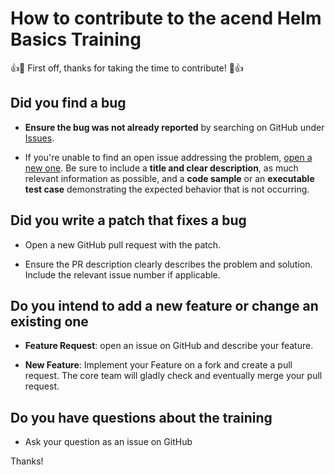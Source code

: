 # How to contribute to the acend Helm Basics Training

:+1::tada: First off, thanks for taking the time to contribute! :tada::+1:


## Did you find a bug

* **Ensure the bug was not already reported** by searching on GitHub under [Issues](https://github.com/acend/helm-basics-training/issues).

* If you're unable to find an open issue addressing the problem, [open a new one](https://github.com/acend/helm-basics-training/issues/new). Be sure to include a **title and clear description**, as much relevant information as possible, and a **code sample** or an **executable test case** demonstrating the expected behavior that is not occurring.


## Did you write a patch that fixes a bug

* Open a new GitHub pull request with the patch.

* Ensure the PR description clearly describes the problem and solution. Include the relevant issue number if applicable.


## Do you intend to add a new feature or change an existing one

* **Feature Request**: open an issue on GitHub and describe your feature.

* **New Feature**: Implement your Feature on a fork and create a pull request. The core team will gladly check and eventually merge your pull request.


## Do you have questions about the training

* Ask your question as an issue on GitHub

Thanks!
